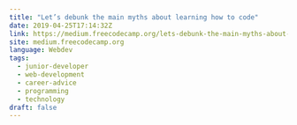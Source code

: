 ```yaml
---
title: "Let’s debunk the main myths about learning how to code"
date: 2019-04-25T17:14:32Z
link: https://medium.freecodecamp.org/lets-debunk-the-main-myths-about-learning-how-to-code-4e7774f8eee6?source=rss----336d898217ee---4
site: medium.freecodecamp.org
language: Webdev
tags:
  - junior-developer
  - web-development
  - career-advice
  - programming
  - technology
draft: false
---
```

